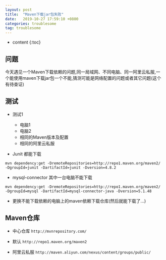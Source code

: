 ```yaml
---
layout: post
title:  "Maven下载jar包失败"
date:   2019-10-27 17:59:10 +0800
categories: troublesome
tag: troublesome
---
```


* content
{:toc}

## 问题

今天遇见一个Maven下载依赖的问题,同一局域网、不同电脑、同一阿里云私服,一个能使用maven下载jar包一个不能,猜测可能是网络配置的问题或者其它问题(这个有待查证)

## 测试

* 测试1
  * 电脑1
  * 电脑2
  * 相同的Maven版本及配置
  * 相同的阿里云私服

* Junit 都能下载

`mvn dependency:get -DremoteRepositories=http://repo1.maven.org/maven2/ -DgroupId=junit -DartifactId=junit -Dversion=4.8.2`

* mysql-connector 其中一台电脑不能下载

`mvn dependency:get -DremoteRepositories=http://repo1.maven.org/maven2/ -DgroupId=mysql -DartifactId=mysql-connector-java -Dversion=5.1.48`

* 更换不能下载依赖的电脑上的maven依赖下载仓库(然后就能下载了...)

## Maven仓库

* 中心仓库
`http://mvnrepository.com/`

* 默认
`http://repo1.maven.org/maven2`

* 阿里云私服
`http://maven.aliyun.com/nexus/content/groups/public/`
